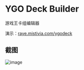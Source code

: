 # YGO Deck Builder

游戏王卡组编辑器

演示：[raye.mistivia.com/ygodeck](https://raye.mistivia.com/ygodeck/#o6lXBaOpVwWjqVcFg0dLBfn5ewBwUKcCUuc5BI2UeADUmP0BrvTMAjkebAKufHMEXWh5BeFWRAJwhCsDvadvAUpwSQMS2aACgJaYAJSWmACKlpgAGXcGAHNnwQVgUk0Bhz2DA6G7BgUIMTwBgYVnAzKRLQQBS+AFKWGQA62pWwAuye8Bl3MqBKtuXAWYhMIEEtFCBdCWmADalpgA3+4aBd2y4wE=!0iNuAeEF3wXuZyIC6+mlA4uXFwDUD4MBHFb0BHebkwI=!)

## 截图

![image](https://oss.nebula.moe/shared-files/2025/03/13/e758a78eab/ygodeckbuilder-screenshot.png)




